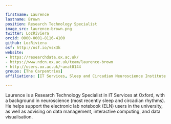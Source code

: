 ```yaml
---

firstname: Laurence
lastname: Brown
position: Research Technology Specialist
image_src: laurence-brown.png
twitter: LozRiviera
orcid: 0000-0001-8116-4100
github: LozRiviera
osf: http://osf.io/vsx3k
website:
- https://researchdata.ox.ac.uk/
- https://www.ndcn.ox.ac.uk/team/laurence-brown
- http://users.ox.ac.uk/~anat0144
groups: [The Carpentries]
affiliations: [IT Services, Sleep and Circadian Neuroscience Institute (SCNi), Nuffield Department of Clinical Neurosciences, Medical Sciences Division]

---
```


Laurence is a Research Technology Specialist in IT Services at Oxford, with a background in neuroscience (most recently sleep and circadian rhythms).
He helps support the electronic lab notebook (ELN) users in the university, as well as advising on data management, interactive computing, and data visualisation.

